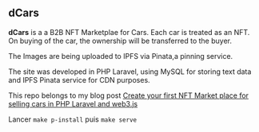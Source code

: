 
## dCars

**dCars** is a a B2B NFT Marketplae for Cars. Each car is treated as an NFT. 
On buying of the car, the ownership will be transferred to the buyer.

The Images are being uploaded to IPFS via Pinata,a pinning service.

The site was developed in PHP Laravel, using MySQL for storing text data and IPFS Pinata service
for CDN purposes.

This repo belongs to my blog post [Create your first NFT Market place for selling cars in PHP Laravel and web3.js](http://blog.adnansiddiqi.me/create-your-first-nft-market-place-for-selling-cars-in-php-laravel-and-web3-js/)

Lancer ```make p-install``` puis ```make serve```

